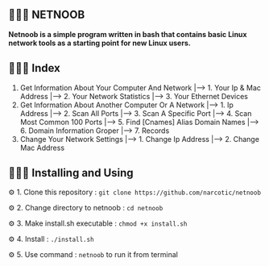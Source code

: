 ## 👨🏽‍💻 NETNOOB
__Netnoob is a simple program written in bash that contains basic Linux network tools as a starting point for new Linux users.__

## 👨🏽‍💻 Index

1. Get Information About Your Computer And Network
	|--> 1. Your Ip & Mac Address
	|--> 2. Your Network Statistics
	|--> 3. Your Ethernet Devices
2. Get Information About Another Computer Or A Network
	|--> 1. Ip Address
	|--> 2. Scan All Ports
	|--> 3. Scan A Specific Port
	|--> 4. Scan Most Common 100 Ports
	|--> 5. Find [Cnames] Alias Domain Names
	|--> 6. Domain Information Groper
	|--> 7. Records
3. Change Your Network Settings
	|--> 1. Change Ip Address
	|--> 2. Change Mac Address

## 👨🏽‍💻 Installing and Using
⚙️ 1. Clone this repository : ```git clone https://github.com/narcotic/netnoob```

⚙️ 2. Change directory to netnoob : ```cd netnoob```

⚙️ 3. Make install.sh executable : ```chmod +x install.sh```

⚙️ 4. Install : ```./install.sh```

⚙️ 5. Use command : ```netnoob``` to run it from terminal
